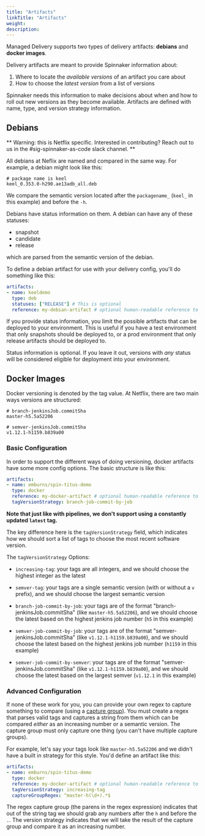 ```yaml
---
title: "Artifacts"
linkTitle: "Artifacts"
weight: 
description: 
---
```






Managed Delivery supports two types of delivery artifacts: **debians** and **docker images**.

Delivery artifacts are meant to provide Spinnaker information about:
1. Where to locate the *available versions* of an artifact you care about
2. How to choose the *latest version* from a list of versions

Spinnaker needs this information to make decisions about when and how to roll out new versions as they become available. Artifacts are defined with name, type, and version strategy information.

## Debians

** Warning: this is Netflix specific. Interested in contributing? Reach out to us in the #sig-spinnaker-as-code slack channel. **

All debians at Neflix are named and compared in the same way. 
For example, a debian might look like this:

```
# package name is keel
keel_0.353.0-h290.ae13adb_all.deb
```

We compare the semantic version located after the `packagename_` (`keel_` in this example) and before the `-h`.

Debians have status information on them. A debian can have any of these statuses: 

- snapshot
- candidate
- release

which are parsed from the semantic version of the debian.


To define a debian artifact for use with your delivery config, you'll do something like this:

```yaml
artifacts:
- name: keeldemo
  type: deb
  statuses: ["RELEASE"] # This is optional
  reference: my-debian-artifact # optional human-readable reference to be used elsewhere in the config, defaults to artifact name
```

If you provide status information, you limit the possible artifacts that can be deployed to your environment. 
This is useful if you have a test environment that only snapshots should be deployed to, or a prod environment that only release artifacts should be deployed to.

Status information is optional. If you leave it out, versions with *any* status will be considered eligible for deployment into your environment.

## Docker Images

Docker versioning is denoted by the tag value.
At Netflix, there are two main ways versions are structured:

```
# branch-jenkinsJob.commitSha
master-h5.5a52206

# semver-jenkinsJob.commitSha
v1.12.1-h1159.b839a00
``` 


### Basic Configuration

In order to support the different ways of doing versioning, docker artifacts have some more config options. 
The basic structure is like this:

```yaml
artifacts:
- name: emburns/spin-titus-demo
  type: docker
  reference: my-docker-artifact # optional human-readable reference to be used elsewhere in the config, defaults to artifact name
  tagVersionStrategy: branch-job-commit-by-job
```

**Note that just like with pipelines, we don't support using a constantly updated `latest` tag.**

The key difference here is the `tagVersionStrategy` field, which indicates how we should sort a list of tags to choose the most recent software version.

The `tagVersionStrategy` Options:

- `increasing-tag`: your tags are all integers, and we should choose the highest integer as the latest

- `semver-tag`: your tags are a single semantic version (with or without a `v` prefix), and we should choose the largest semantic version

- `branch-job-commit-by-job`: your tags are of the format "branch-jenkinsJob.commitSha" (like `master-h5.5a52206`), and we should choose the latest based on the highest jenkins job number (`h5` in this example)

- `semver-job-commit-by-job`: your tags are of the format "semver-jenkinsJob.commitSha" (like `v1.12.1-h1159.b839a00`), and we should choose the latest based on the highest jenkins job number (`h1159` in this example)

- `semver-job-commit-by-semver`: your tags are of the format "semver-jenkinsJob.commitSha" (like `v1.12.1-h1159.b839a00`), and we should choose the latest based on the largest semver (`v1.12.1` in this example)


### Advanced Configuration

If none of these work for you, you can provide your own regex to capture something to compare (using a [capture group](https://www.regular-expressions.info/refcapture.html)).
You must create a regex that parses valid tags and captures a string from them which can be compared _either_ as an increasing number or a semantic version.
The capture group must only capture one thing (you can't have multiple capture groups).

For example, let's say your tags look like `master-h5.5a52206` and we didn't have a built in strategy for this style. 
You'd define an artifact like this:

```yaml
artifacts:
- name: emburns/spin-titus-demo
  type: docker
  reference: my-docker-artifact # optional human-readable reference to be used elsewhere in the config, defaults to artifact name
  tagVersionStrategy: increasing-tag
  captureGroupRegex: ^master-h(\d+).*$
```

The regex capture group (the parens in the regex expression) indicates that out of the string tag we should grab any numbers after the `h` and before the `.`.
The version strategy indicates that we will take the result of the capture group and compare it as an increasing number.
